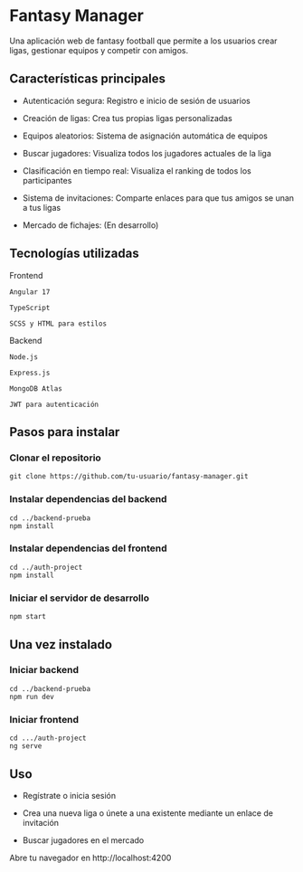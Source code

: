 # Fantasy Manager

Una aplicación web de fantasy football que permite a los usuarios crear ligas, gestionar equipos y competir con amigos.

## Características principales

* Autenticación segura: Registro e inicio de sesión de usuarios

* Creación de ligas: Crea tus propias ligas personalizadas

* Equipos aleatorios: Sistema de asignación automática de equipos

* Buscar jugadores: Visualiza todos los jugadores actuales de la liga

* Clasificación en tiempo real: Visualiza el ranking de todos los participantes

* Sistema de invitaciones: Comparte enlaces para que tus amigos se unan a tus ligas

* Mercado de fichajes: (En desarrollo)

## Tecnologías utilizadas

Frontend

    Angular 17

    TypeScript

    SCSS y HTML para estilos

Backend

    Node.js

    Express.js

    MongoDB Atlas

    JWT para autenticación


## Pasos para instalar


### Clonar el repositorio
    git clone https://github.com/tu-usuario/fantasy-manager.git

### Instalar dependencias del backend
    cd ../backend-prueba
    npm install

### Instalar dependencias del frontend
    cd ../auth-project
    npm install

### Iniciar el servidor de desarrollo
    npm start

## Una vez instalado

### Iniciar backend
    cd ../backend-prueba
    npm run dev

### Iniciar frontend
    cd .../auth-project
    ng serve

## Uso

  * Regístrate o inicia sesión

  * Crea una nueva liga o únete a una existente mediante un enlace de invitación

  * Buscar jugadores en el mercado

Abre tu navegador en http://localhost:4200

